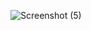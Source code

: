 ![Screenshot (5)](https://github.com/user-attachments/assets/7c99df1a-b456-4124-b7be-d6be6ffb2e60)

